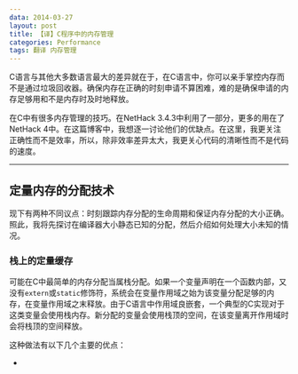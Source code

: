 ```yaml
---
data: 2014-03-27
layout: post
title: 【译】C程序中的内存管理
categories: Performance
tags: 翻译 内存管理
---
```


C语言与其他大多数语言最大的差异就在于，在C语言中，你可以亲手掌控内存而不是通过垃圾回收器。确保内存在正确的时刻申请不算困难，难的是确保申请的内存足够用和不是内存时及时地释放。

在C中有很多内存管理的技巧。在NetHack 3.4.3中利用了一部分，更多的用在了NetHack 4中。在这篇博客中，我想逐一讨论他们的优缺点。在这里，我更关注正确性而不是效率，所以，除非效率差异太大，我更关心代码的清晰性而不是代码的速度。

----------------------------------------------------------------
## 定量内存的分配技术

现下有两种不同议点：时刻跟踪内存分配的生命周期和保证内存分配的大小正确。照此，我将先探讨在编译器大小静态已知的分配，然后介绍如何处理大小未知的情况。

### 栈上的定量缓存

可能在C中最简单的内存分配当属栈分配。如果一个变量声明在一个函数内部，又没有`extern`或`static`修饰符，系统会在变量作用域之始为该变量分配足够的内存，在变量作用域之末释放。由于C语言中作用域良嵌套，一个典型的C实现对于这类变量会使用栈内存。新分配的变量会使用栈顶的空间，在该变量离开作用域时会将栈顶的空间释放。

这种做法有以下几个主要的优点：

- 